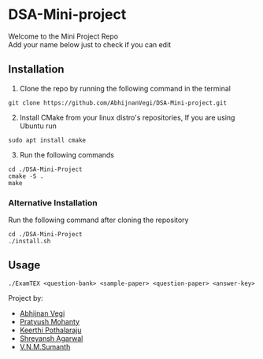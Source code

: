 # DSA-Mini-project
Welcome to the Mini Project Repo  
Add your name below just to check if you can edit

## Installation
1. Clone the repo by running the following command in the terminal
  ```
  git clone https://github.com/AbhijnanVegi/DSA-Mini-project.git
  ```
2. Install CMake from your linux distro's repositories, If you are using Ubuntu run
  ```
  sudo apt install cmake
  ```
3. Run the following commands
  ```
  cd ./DSA-Mini-Project
  cmake -S .
  make
  ```
### Alternative Installation
Run the following command after cloning the repository
```
cd ./DSA-Mini-Project
./install.sh
```
  
## Usage
```
./ExamTEX <question-bank> <sample-paper> <question-paper> <answer-key>
```

Project by:  
- [Abhijnan Vegi](github.com/AbhijnanVegi)
- [Pratyush Mohanty](https://github.com/PratyushMohanty-GHub)
- [Keerthi Pothalaraju](https://github.com/Itreek)
- [Shreyansh Agarwal](https://github.com/coolshr)
- [V.N.M.Sumanth](https://github.com/sumanth-vnm)

